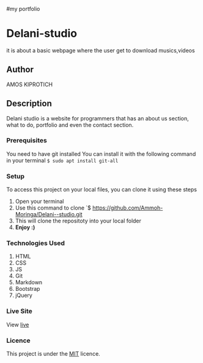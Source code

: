 #my portfolio
# Delani-studio
it is about a basic webpage  where the user get to download musics,videos
## Author
AMOS KIPROTICH
## Description
Delani studio is a website for programmers that has an about us section, what to do, portfolio and even the contact section.
### Prerequisites
You need to have git installed
You can install it with the following command in your terminal
`$ sudo apt install git-all`
### Setup
To access this project on your local files, you can clone it using these steps
1. Open your terminal
1. Use this command to clone `$ https://github.com/Ammoh-Moringa/Delani--studio.git
1. This will clone the repositoty into your local folder
1. __Enjoy :)__
### Technologies Used
1. HTML
2. CSS
3. JS
4. Git
5. Markdown
6. Bootstrap
7. jQuery
### Live Site
View [live](https://ammoh-moringa.github.io/Delani--studio/)
### Licence
This project is under the  [MIT](licence) licence.
